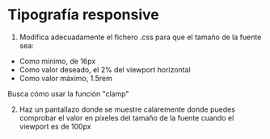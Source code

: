 # Tipografía responsive

1. Modifica adecuadamente el fichero .css para que el tamaño de la fuente sea:

- Como mínimo, de 16px
- Como valor deseado, el 2% del viewport horizontal
- Como valor máximo, 1.5rem

Busca cómo usar la función "clamp"

2. Haz un pantallazo donde se muestre calaremente donde puedes comprobar el valor en píxeles del tamaño de la fuente cuando el viewport es de 100px
